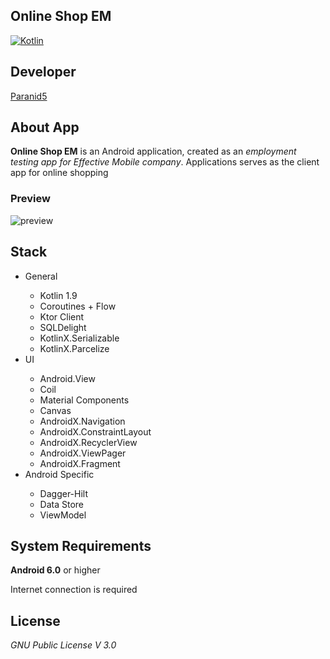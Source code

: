 **Online Shop EM**
-----------------

[![Kotlin](https://img.shields.io/badge/kotlin-1.9.0-blue.svg?logo=kotlin)](http://kotlinlang.org)

## **Developer**
[Paranid5](https://github.com/dinaraparanid)

## **About App**

**Online Shop EM** is an Android application, created as an *employment testing app for Effective Mobile company*.
Applications serves as the client app for online shopping

### **Preview**

![preview](em_preview.gif)

## **Stack**

<ul>
    <li>General</li>
    <ul>
        <li>Kotlin 1.9</li>
        <li>Coroutines + Flow</li>
        <li>Ktor Client</li>
        <li>SQLDelight</li>
        <li>KotlinX.Serializable</li>
        <li>KotlinX.Parcelize</li>
    </ul>
    <li>UI</li>
    <ul>
        <li>Android.View</li>
        <li>Coil</li>
        <li>Material Components</li>
        <li>Canvas</li>
        <li>AndroidX.Navigation</li>
        <li>AndroidX.ConstraintLayout</li>
        <li>AndroidX.RecyclerView</li>
        <li>AndroidX.ViewPager</li>
        <li>AndroidX.Fragment</li>
    </ul>
    <li>Android Specific</li>
    <ul>
        <li>Dagger-Hilt</li>
        <li>Data Store</li>
        <li>ViewModel</li>
    </ul>
</ul>

## **System Requirements**
**Android 6.0** or higher

Internet connection is required

## **License**
*GNU Public License V 3.0*